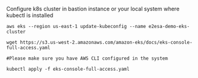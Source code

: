 
Configure k8s cluster in bastion instance or your local system where kubectl is installed 

```
aws eks --region us-east-1 update-kubeconfig --name e2esa-demo-eks-cluster

wget https://s3.us-west-2.amazonaws.com/amazon-eks/docs/eks-console-full-access.yaml

#Please make sure you have AWS CLI configured in the system

kubectl apply -f eks-console-full-access.yaml
```
